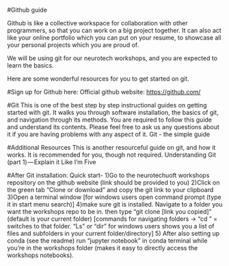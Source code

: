 #Github guide

Github is like a collective workspace for collaboration with other programmers, so that you can work on a big project together. It can also act like your online portfolio which you can put on your resume, to showcase all your personal projects which you are proud of.

We will be using git for our neurotech workshops, and you are expected to learn the basics.

Here are some wonderful resources for you to get started on git. 

#Sign up for Github here:
Official github website: 
https://github.com/ 

#Git
This is one of the best step by step instructional guides on getting started with git. It walks you through software installation, the basics of git, and navigation through its methods. You are required to follow this guide and understand its contents. Please feel free to ask us any questions about it if you are having problems with any aspect of it.
Git - the simple guide

#Additional Resources
This is another resourceful guide on git, and how it works. It is recommended for you, though not required.
Understanding Git (part 1) — Explain it Like I’m Five

#After Git installation: Quick start-
1)Go to the neurotechuoft workshops repository on the github website (link should be provided to you)
2)Click on the green tab “Clone or download” and copy the git link to your clipboard
3)Open a terminal window [for windows users open command prompt (type it in start menu search)]
4)make sure git is installed. Navigate to a folder you want the workshops repo to be in. then type “git clone [link you copied]” (default is your current folder)
[commands for navigating folders -> “cd <foldername>” = switches to that folder. “Ls” or “dir” for windows users shows you a list of files and subfolders in your current folder/directory]
5) After also setting up conda (see the readme) run “jupyter notebook” in conda terminal while you’re in the workshops folder (makes it easy to directly access the workshops notebooks).

